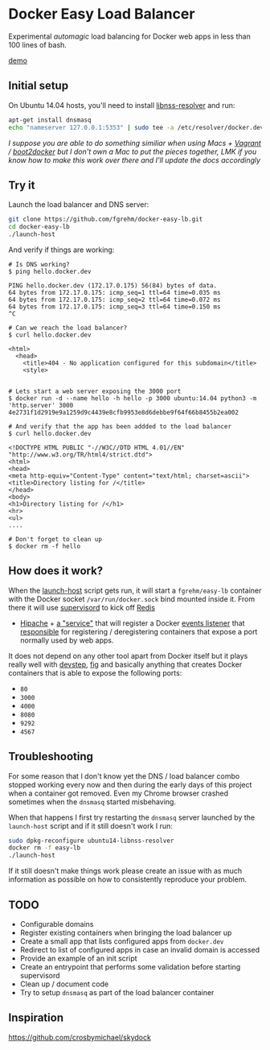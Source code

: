 # Docker Easy Load Balancer

Experimental _automagic_ load balancing for Docker web apps in less than 100 lines of bash.

[demo](http://i.imgur.com/yRrsaAM.gif)

## Initial setup

On Ubuntu 14.04 hosts, you'll need to install [libnss-resolver](https://github.com/azukiapp/libnss-resolver#installing)
and run:

```sh
apt-get install dnsmasq
echo "nameserver 127.0.0.1:5353" | sudo tee -a /etc/resolver/docker.dev
```

_I suppose you are able to do something similiar when using Macs + [Vagrant](http://www.vagrantup.com/)
/ [boot2docker](http://boot2docker.io/) but I don't own a Mac to put the pieces
together, LMK if you know how to make this work over there and I'll update the docs
accordingly_

## Try it

Launch the load balancer and DNS server:

```sh
git clone https://github.com/fgrehm/docker-easy-lb.git
cd docker-easy-lb
./launch-host
```

And verify if things are working:

```
# Is DNS working?
$ ping hello.docker.dev

PING hello.docker.dev (172.17.0.175) 56(84) bytes of data.
64 bytes from 172.17.0.175: icmp_seq=1 ttl=64 time=0.035 ms
64 bytes from 172.17.0.175: icmp_seq=2 ttl=64 time=0.072 ms
64 bytes from 172.17.0.175: icmp_seq=3 ttl=64 time=0.150 ms
^C

# Can we reach the load balancer?
$ curl hello.docker.dev

<html>
  <head>
    <title>404 - No application configured for this subdomain</title>
    <style>


# Lets start a web server exposing the 3000 port
$ docker run -d --name hello -h hello -p 3000 ubuntu:14.04 python3 -m 'http.server' 3000
4e2731f1d2919e9a1259d9c4439e8cfb9953e8d6debbe9f64f66b8455b2ea002

# And verify that the app has been addded to the load balancer
$ curl hello.docker.dev

<!DOCTYPE HTML PUBLIC "-//W3C//DTD HTML 4.01//EN" "http://www.w3.org/TR/html4/strict.dtd">
<html>
<head>
<meta http-equiv="Content-Type" content="text/html; charset=ascii">
<title>Directory listing for /</title>
</head>
<body>
<h1>Directory listing for /</h1>
<hr>
<ul>
....

# Don't forget to clean up
$ docker rm -f hello
```

## How does it work?

When the [launch-host](launch-host) script gets run, it will start a `fgrehm/easy-lb`
container with the Docker socket `/var/run/docker.sock` bind mounted inside it. From
there it will use [supervisord](supervisord.conf) to kick off [Redis](http://redis.io/)
+ [Hipache](https://github.com/hipache/hipache) + [a "service"](service.sh) that will
register a Docker [events listener](https://docs.docker.com/reference/commandline/cli/#events)
that [responsible](handler.sh) for registering / deregistering containers that
expose a port normally used by web apps.

It does not depend on any other tool apart from Docker itself but it plays really
well with [devstep](http://fgrehm.viewdocs.io/devstep), [fig](http://www.fig.sh/)
and basically anything that creates Docker containers that is able to expose the
following ports:

- `80`
- `3000`
- `4000`
- `8080`
- `9292`
- `4567`

## Troubleshooting

For some reason that I don't know yet the DNS / load balancer combo stopped
working every now and then during the early days of this project when a container
got removed. Even my Chrome browser crashed sometimes when the `dnsmasq` started
misbehaving.

When that happens I first try restarting the `dnsmasq` server launched by the
`launch-host` script and if it still doesn't work I run:

```sh
sudo dpkg-reconfigure ubuntu14-libnss-resolver
docker rm -f easy-lb
./launch-host
```

If it still doesn't make things work please create an issue with as much information
as possible on how to consistently reproduce your problem.

## TODO

- Configurable domains
- Register existing containers when bringing the load balancer up
- Create a small app that lists configured apps from `docker.dev`
- Redirect to list of configured apps in case an invalid domain is accessed
- Provide an example of an init script
- Create an entrypoint that performs some validation before starting supervisord
- Clean up / document code
- Try to setup `dnsmasq` as part of the load balancer container

## Inspiration

https://github.com/crosbymichael/skydock
